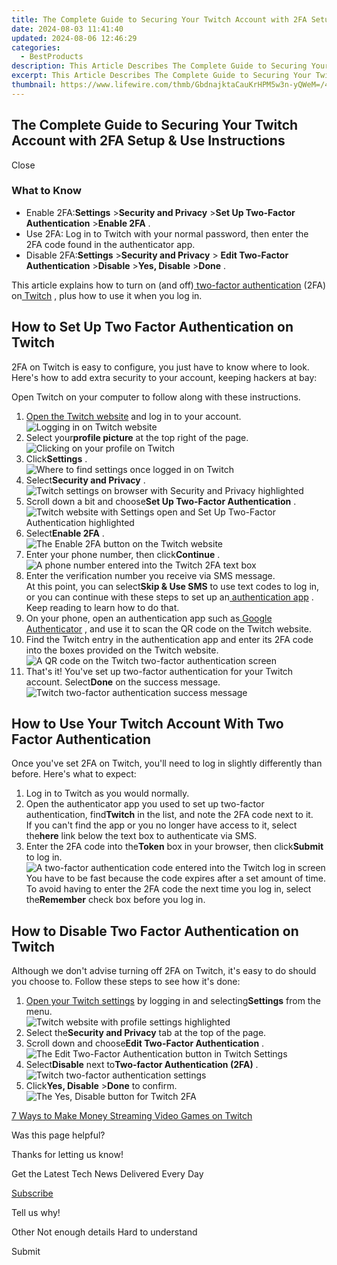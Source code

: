 ```yaml
---
title: The Complete Guide to Securing Your Twitch Account with 2FA Setup & Use Instructions
date: 2024-08-03 11:41:40
updated: 2024-08-06 12:46:29
categories:
  - BestProducts
description: This Article Describes The Complete Guide to Securing Your Twitch Account with 2FA Setup & Use Instructions
excerpt: This Article Describes The Complete Guide to Securing Your Twitch Account with 2FA Setup & Use Instructions
thumbnail: https://www.lifewire.com/thmb/GbdnajktaCauKrHPM5w3n-yQWeM=/400x300/filters:no_upscale():max_bytes(150000):strip_icc():format(webp)/twitch-2fa-how-to-set-it-up-and-use-it-4800195-066ebabe79b64838b5bf6da018d67795.jpg
---
```


## The Complete Guide to Securing Your Twitch Account with 2FA Setup & Use Instructions

Close 

###  What to Know

* Enable 2FA:**Settings** \>**Security and Privacy** \>**Set Up Two-Factor Authentication** \>**Enable 2FA** .
* Use 2FA: Log in to Twitch with your normal password, then enter the 2FA code found in the authenticator app.
* Disable 2FA:**Settings** \>**Security and Privacy** \> **Edit Two-Factor Authentication** \>**Disable** \>**Yes, Disable** \>**Done** .

 This article explains how to turn on (and off)[ two-factor authentication](https://www.lifewire.com/how-to-use-two-factor-authentication-4686242) (2FA) on[ Twitch](https://www.lifewire.com/what-is-twitch-4143337) , plus how to use it when you log in.  

##  How to Set Up Two Factor Authentication on Twitch 

 2FA on Twitch is easy to configure, you just have to know where to look. Here's how to add extra security to your account, keeping hackers at bay:

 Open Twitch on your computer to follow along with these instructions.

1. [ Open the Twitch website](https://www.twitch.tv/) and log in to your account.  
![Logging in on Twitch website](https://www.lifewire.com/thmb/70l2bXZPq6RV2mu0vsPFqkZ_znc=/1500x0/filters:no_upscale():max_bytes(150000):strip_icc():format(webp)/twitch-2fa-how-to-set-it-up-and-use-it-48001951-082019cd540749689a8ff85d10aad922.jpg)
2. Select your**profile picture** at the top right of the page.  
![Clicking on your profile on Twitch](https://www.lifewire.com/thmb/v6DGtDiYruIWB-Fe_QbriN0_08U=/1500x0/filters:no_upscale():max_bytes(150000):strip_icc():format(webp)/twitch-2fa-how-to-set-it-up-and-use-it-48001952-d5d70bd4add04002942e141b35d2114f.jpg)
3. Click**Settings** .  
![Where to find settings once logged in on Twitch](https://www.lifewire.com/thmb/qdkomv9vb-YcyBqwF9w1Kqkebks=/1500x0/filters:no_upscale():max_bytes(150000):strip_icc():format(webp)/twitch-2fa-how-to-set-it-up-and-use-it-48001953-fffbb2bdf3824bb9b995dd7e4940ce05.jpg)
4. Select**Security and Privacy** .  
![Twitch settings on browser with Security and Privacy highlighted](https://www.lifewire.com/thmb/Q5t6shUJo_IQruEy6YmqV3qxADQ=/1500x0/filters:no_upscale():max_bytes(150000):strip_icc():format(webp)/twitch-2fa-how-to-set-it-up-and-use-it-48001954-e1387b28190043ef87d136292d72ad24.jpg)
5. Scroll down a bit and choose**Set Up Two-Factor Authentication** .  
![Twitch website with Settings open and Set Up Two-Factor Authentication highlighted](https://www.lifewire.com/thmb/5FbZc4t1sUw8_pYrPZOPPiQXE24=/1500x0/filters:no_upscale():max_bytes(150000):strip_icc():format(webp)/twitch-2fa-how-to-set-it-up-and-use-it-48001955-3fdc140aaa504531858682983ff49fa4.jpg)
6. Select**Enable 2FA** .  
![The Enable 2FA button on the Twitch website](https://www.lifewire.com/thmb/GmZnJFG7k1AXw6nuw59-USF3bqE=/1500x0/filters:no_upscale():max_bytes(150000):strip_icc():format(webp)/twitch-enable-2fa-0c33be2a31fa49efb489ad8062dc82c1.png)
7. Enter your phone number, then click**Continue** .  
![A phone number entered into the Twitch 2FA text box](https://www.lifewire.com/thmb/RnFXcowqFqWFacsOJDD3f_DXjgE=/1500x0/filters:no_upscale():max_bytes(150000):strip_icc():format(webp)/twitch-two-factor-authentication-phone-number-221287a1b49348a3a8265a0cfc0f3e13.png)
8. Enter the verification number you receive via SMS message.  
 At this point, you can select**Skip & Use SMS** to use text codes to log in, or you can continue with these steps to set up an[ authentication app](https://www.lifewire.com/what-is-an-authenticator-app-8634672) . Keep reading to learn how to do that.
9. On your phone, open an authentication app such as[ Google Authenticator](https://www.lifewire.com/how-to-set-up-google-authenticator-4689012) , and use it to scan the QR code on the Twitch website.
10. Find the Twitch entry in the authentication app and enter its 2FA code into the boxes provided on the Twitch website.  
![A QR code on the Twitch two-factor authentication screen](https://www.lifewire.com/thmb/iVcilMzU-tz42hz2n5P5lljs3vI=/1500x0/filters:no_upscale():max_bytes(150000):strip_icc():format(webp)/twitch-2fa-code-4c7408e3d21c41a0ae24770b2b197fab.png)
11. That's it! You've set up two-factor authentication for your Twitch account. Select**Done** on the success message.  
![Twitch two-factor authentication success message](https://www.lifewire.com/thmb/r2KMOrKKfTgjWnURc9-exBDrHTQ=/1500x0/filters:no_upscale():max_bytes(150000):strip_icc():format(webp)/twitch-two-factor-authentication-f304756b0b9e4d108d8f9991e79b772f.png)

##  How to Use Your Twitch Account With Two Factor Authentication 

 Once you've set 2FA on Twitch, you'll need to log in slightly differently than before. Here's what to expect:

1. Log in to Twitch as you would normally.
2. Open the authenticator app you used to set up two-factor authentication, find**Twitch** in the list, and note the 2FA code next to it.  
 If you can't find the app or you no longer have access to it, select the**here** link below the text box to authenticate via SMS.
3. Enter the 2FA code into the**Token** box in your browser, then click**Submit** to log in.  
![A two-factor authentication code entered into the Twitch log in screen](https://www.lifewire.com/thmb/S7frL7ku2u4lznHb0zLwhvlxzgs=/1500x0/filters:no_upscale():max_bytes(150000):strip_icc():format(webp)/twitch-2fa-login-cb087e2e64c34568a5cc88c993a575b7.png)  
 You have to be fast because the code expires after a set amount of time. To avoid having to enter the 2FA code the next time you log in, select the**Remember** check box before you log in.

##  How to Disable Two Factor Authentication on Twitch 

 Although we don't advise turning off 2FA on Twitch, it's easy to do should you choose to. Follow these steps to see how it's done:

1. [ Open your Twitch settings](https://www.twitch.tv/settings/profile) by logging in and selecting**Settings** from the menu.  
![Twitch website with profile settings highlighted](https://www.lifewire.com/thmb/J2c762Lc6oZ5LbcLU4dDWkK-YV0=/1500x0/filters:no_upscale():max_bytes(150000):strip_icc():format(webp)/twitch-2fa-how-to-set-it-up-and-use-it-480019510-8c22565dba8341bb91977253b4a72e31.jpg)
2. Select the**Security and Privacy** tab at the top of the page.
3. Scroll down and choose**Edit Two-Factor Authentication** .  
![The Edit Two-Factor Authentication button in Twitch Settings](https://www.lifewire.com/thmb/ch1QlO8B_Uk_vPWlVOGv5CsF2_4=/1500x0/filters:no_upscale():max_bytes(150000):strip_icc():format(webp)/twitch-security-privacy-settings-a10cae2b6da64c31aa6706c9709a3f64.png)
4. Select**Disable** next to**Two-factor Authentication (2FA)** .  
![Twitch two-factor authentication settings](https://www.lifewire.com/thmb/u82ldt5cagE9g7ZbNhSULktDuJA=/1500x0/filters:no_upscale():max_bytes(150000):strip_icc():format(webp)/disable-2fa-twitch-9b1e0c93ac8b4dcb9b81fc5f8b289ae2.png)
5. Click**Yes, Disable** \>**Done** to confirm.  
![The Yes, Disable button for Twitch 2FA](https://www.lifewire.com/thmb/eKCGJULthPxq5Q4p-5fPUIuUqpE=/1500x0/filters:no_upscale():max_bytes(150000):strip_icc():format(webp)/disable-2fa-twitch-confirm-306b490cdee9461580b2dad5b80c9764.png)

[  7 Ways to Make Money Streaming Video Games on Twitch ](https://www.lifewire.com/make-money-streaming-on-twitch-4144817) 

Was this page helpful?

Thanks for letting us know!

 Get the Latest Tech News Delivered Every Day

[ Subscribe ](https://www.lifewire.com/#) 

Tell us why!

 Other  Not enough details  Hard to understand 

 Submit 

<ins class="adsbygoogle"
     style="display:block"
     data-ad-format="autorelaxed"
     data-ad-client="ca-pub-7571918770474297"
     data-ad-slot="1223367746"></ins>



<ins class="adsbygoogle"
     style="display:block"
     data-ad-client="ca-pub-7571918770474297"
     data-ad-slot="8358498916"
     data-ad-format="auto"
     data-full-width-responsive="true"></ins>
